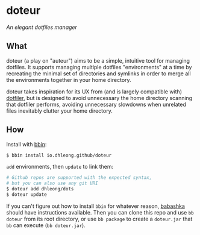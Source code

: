 doteur
======

*An elegant dotfiles manager*

## What

doteur (a play on "auteur") aims to be a simple, intuitive tool for managing dotfiles. It supports managing multiple dotfiles "environments" at a time by recreating the minimal set of directories and symlinks in order to merge all the environments together in your home directory.

doteur takes inspiration for its UX from (and is largely compatible with) [dotfiler][dotfiler], but is designed to avoid unnecessary the home directory scanning that dotfiler performs, avoiding unnecessary slowdowns when unrelated files inevitably clutter your home directory.

## How

Install with [bbin][bbin]:

```bash
$ bbin install io.dhleong.github/doteur
```

`add` environments, then `update` to link them:

```bash
# Github repos are supported with the expected syntax,
# but you can also use any git URI
$ doteur add dhleong/dots
$ doteur update
```

If you can't figure out how to install `bbin` for whatever reason, [babashka][bb] should have instructions available. Then you can clone this repo and use `bb doteur` from its root directory, or use `bb package` to create a `doteur.jar` that `bb` can execute (`bb doteur.jar`).

[dotfiler]: https://github.com/svetlyak40wt/dotfiler
[bbin]: https://github.com/babashka/bbin#installation
[bb]: https://github.com/babashka/babashka#installation
